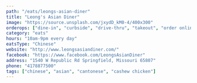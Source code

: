 ```yaml
---
path: "/eats/leongs-asian-diner"
title: "Leong's Asian Diner"
image: "https://source.unsplash.com/jxydD_kM0-4/400x300"
orderops: ["dine-in", "curbside", "drive-thru", "takeout", "order online"]
category: "eats"
hours: "10am-9pm every day"
eatsType: "Chinese"
website: "http://www.leongsasiandiner.com/"
facebook: "https://www.facebook.com/LeongsAsianDiner"
address: "1540 W Republic Rd Springfield, Missouri 65807"
phone: "4178877500"
tags: ["chinese", "asian", "cantonese", "cashew chicken"]
---
```

